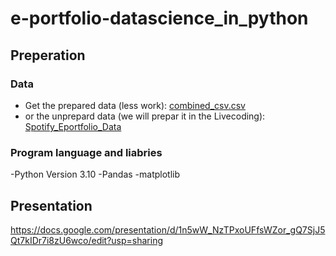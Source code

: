 # e-portfolio-datascience_in_python

## Preperation

### Data
- Get the prepared data (less work):
[combined_csv.csv](combined_csv.csv)
- or the unprepard data (we will prepar it in the Livecoding):
[Spotify_Eportfolio_Data](Spotify_Eportfolio_Data)
### Program language and liabries
-Python Version 3.10
-Pandas
-matplotlib

## Presentation
https://docs.google.com/presentation/d/1n5wW_NzTPxoUFfsWZor_gQ7SjJ5Qt7kIDr7i8zU6wco/edit?usp=sharing
